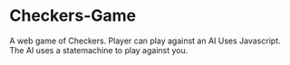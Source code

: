 # Checkers-Game
A web game of Checkers. Player can play against an AI
Uses Javascript. The AI uses a statemachine to play against you. 
